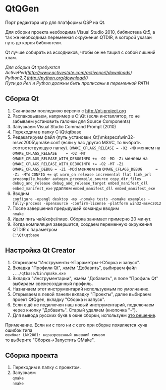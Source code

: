 QtQGen
======
Порт редактора игр для платформы QSP на Qt.

Для сборки проекта необходима Visual Studio 2010, библиотека Qt5, а так же необходима переменная окружения QTDIR,
в которой указан путь до корня библиотеки.

Qt лучше собирать из исходников, чтобы он не тащил с собой лишний хлам.  

*Для сборки Qt требуются*  
*ActivePerl(http://www.activestate.com/activeperl/downloads)*  
*Python2.7,(http://python.org/download/)*  
*Пути до Perl и Python должны быть прописаны в переменной PATH*

Сборка Qt
-------------------
1. Скачиваем последнюю версию с http://qt-project.org
2. Распаковываем, например в C:\Qt (если инсталлятор, то не забываем установить галочки для Source Components)
3. Запускаем Visual Studio Command Prompt (2010)
4. Переходим в папку C:\Qt\qtbase
5. Редакатируем файл {путь_установки_Qt}\mkspecs\win32-msvc2005\qmake.conf (если у вас другая MSVC, то выбрать соответствующую папку).
    `QMAKE_CFLAGS_RELEASE = -O2 -MD` меняем на `QMAKE_CFLAGS_RELEASE    = -O2 -MT`
    `QMAKE_CFLAGS_RELEASE_WITH_DEBUGINFO += -O2 -MD -Zi` меняем на `QMAKE_CFLAGS_RELEASE_WITH_DEBUGINFO += -O2 -MT -Zi`
    `QMAKE_CFLAGS_DEBUG = -Zi -MDd` меняем на `QMAKE_CFLAGS_DEBUG      = -Zi -MTd`
    `CONFIG += qt warn_on release incremental flat link_prl precompile_header autogen_precompile_source copy_dir_files debug_and_release debug_and_release_target embed_manifest_dll embed_manifest_exe` удаляем `embed_manifest_dll embed_manifest_exe` 
6. Вводим  
    `configure -opengl desktop -mp -nomake tests -nomake examples -fully-process -opensource -confirm-license -platform win32-msvc2012`
7. После завершения предыдущей команды вводим  
    `nmake`
8. Идем пить чай/кофе/пиво. Сборка занимает примерно 20 минут.
9. Когда компиляция завершится, создаем переменную окружения QTDIR с параметром  
    `C:\Qt\qtbase`

Настройка Qt Creator
-------------------
1. Открываем "Инструменты->Параметры->Сборка и запуск".
2. Вкладка "Профили Qt", жмём "Добавить", выбираем файл  
    `.../qtbase/bin/qmake.exe`
3. Вкладка "Инструментарии", жмём "Добавить", в поле "Профиль Qt" выбираем свежесозданный профиль.
4. Назначаем этот инструментарий используемым по умолчанию.
5. Открываем в левой панели вкладку "Проекты", далее выбираем проект QtQgen, вкладку "Сборка и запуск". 
6. Если ещё не подключен наш новый инструментарий, подключаем через кнопку "Добавить". Старый удаляем (кнопочка "-").
7. Для вывода русских букв в окне сборки, используем [это решение](http://lab113.ru/qtcreator_kodirovka.php).

Примечание. Если ни с того ни с сего при сборке появляется куча ошибок типа   
    `ошибка: LNK2001: неразрешенный внешний символ`  
то выберите "Сборка->Запустить QMake".

Cборка проекта
-------------------
1. Переходим в папку с проектом.
2. Запускаем  
    `qmake`  
    `nmake`
